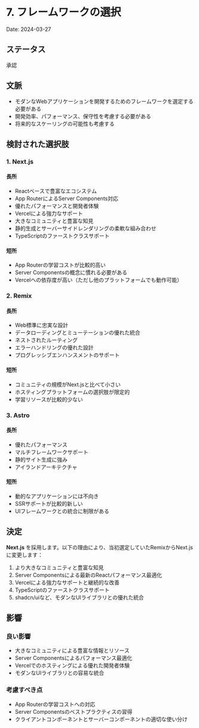 # 7. フレームワークの選択

Date: 2024-03-27

## ステータス

承認

## 文脈

- モダンなWebアプリケーションを開発するためのフレームワークを選定する必要がある
- 開発効率、パフォーマンス、保守性を考慮する必要がある
- 将来的なスケーリングの可能性も考慮する

## 検討された選択肢

### 1. Next.js

#### 長所
- Reactベースで豊富なエコシステム
- App RouterによるServer Components対応
- 優れたパフォーマンスと開発者体験
- Vercelによる強力なサポート
- 大きなコミュニティと豊富な知見
- 静的生成とサーバーサイドレンダリングの柔軟な組み合わせ
- TypeScriptのファーストクラスサポート

#### 短所
- App Routerの学習コストが比較的高い
- Server Componentsの概念に慣れる必要がある
- Vercelへの依存度が高い（ただし他のプラットフォームでも動作可能）

### 2. Remix

#### 長所
- Web標準に忠実な設計
- データローディングとミューテーションの優れた統合
- ネストされたルーティング
- エラーハンドリングの優れた設計
- プログレッシブエンハンスメントのサポート

#### 短所
- コミュニティの規模がNext.jsと比べて小さい
- ホスティングプラットフォームの選択肢が限定的
- 学習リソースが比較的少ない

### 3. Astro

#### 長所
- 優れたパフォーマンス
- マルチフレームワークサポート
- 静的サイト生成に強み
- アイランドアーキテクチャ

#### 短所
- 動的なアプリケーションには不向き
- SSRサポートが比較的新しい
- UIフレームワークとの統合に制限がある

## 決定

**Next.js** を採用します。以下の理由により、当初選定していたRemixからNext.jsに変更します：

1. より大きなコミュニティと豊富な知見
2. Server Componentsによる最新のReactパフォーマンス最適化
3. Vercelによる強力なサポートと継続的な改善
4. TypeScriptのファーストクラスサポート
5. shadcn/uiなど、モダンなUIライブラリとの優れた統合

## 影響

### 良い影響
- 大きなコミュニティによる豊富な情報とリソース
- Server Componentsによるパフォーマンス最適化
- Vercelでのホスティングによる優れた開発者体験
- モダンなUIライブラリとの容易な統合

### 考慮すべき点
- App Routerの学習コストへの対応
- Server Componentsのベストプラクティスの習得
- クライアントコンポーネントとサーバーコンポーネントの適切な使い分け
